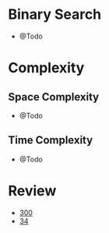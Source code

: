# Binary Search
- @Todo
  
# Complexity

## Space Complexity
- @Todo

## Time Complexity
- @Todo

# Review
- [300](https://leetcode.com/problems/longest-increasing-subsequence/)
- [34](https://leetcode.com/problems/find-first-and-last-position-of-element-in-sorted-array)
